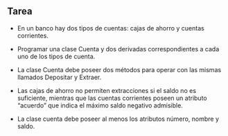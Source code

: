 ## Tarea

* En un banco hay dos tipos de cuentas: cajas de ahorro y cuentas corrientes.

* Programar una clase Cuenta y dos derivadas correspondientes a cada uno de los tipos de cuenta.

* La clase Cuenta debe poseer dos métodos para operar con las mismas llamados Depositar y Extraer.

* Las cajas de ahorro no permiten extracciones si el saldo no es suficiente,
    mientras que las cuentas corrientes poseen un atributo “acuerdo” que indica el máximo saldo negativo admisible.

* La clase cuenta debe poseer al menos los atributos número, nombre y saldo.